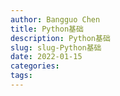 ```yaml
---
author: Bangguo Chen
title: Python基础
description: Python基础
slug: slug-Python基础
date: 2022-01-15
categories:
tags: 
---
```



